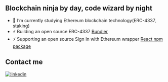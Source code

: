 ## Blockchain ninja by day, code wizard by night

- 🌱 I’m currently studying Ethereum blockchain technology(ERC-4337, staking)
- ⚡ Building an open source ERC-4337 [Bundler](https://github.com/OpNode/opnode-bundler)
- ⚡ Supporting an open source Sign In with Ethereum wrapper [React npm package](https://www.npmjs.com/package/web3-cloud)

## Contact me
[![linkedin](https://img.shields.io/badge/linkedin-connect-green)](https://www.linkedin.com/in/idris-bowman)




